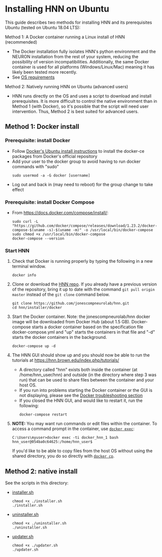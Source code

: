 # Installing HNN on Ubuntu

This guide describes two methods for installing HNN and its prerequisites Ubuntu (tested on Ubuntu 18.04 LTS):

Method 1: A Docker container running a Linux install of HNN (recommended)
   - The Docker installation fully isolates HNN's python environment and the NEURON installation from the rest of your system, reducing the possibility of version incompatibilities. Additionally, the same Docker container is used for all platforms (Windows/Linux/Mac) meaning it has likely been tested more recently.
   - See [OS requirements](https://docs.docker.com/install/linux/docker-ce/ubuntu/#os-requirements)

Method 2: Natively running HNN on Ubuntu (advanced users)
   - HNN runs directly on the OS and uses a script to download and install prerequisites. It is more difficult to control the native environment than in Method 1 (with Docker), so it's possible that the script will need user intervention. Thus, Method 2 is best suited for advanced users.

## Method 1: Docker install

### Prerequisite: install Docker
* Follow [Docker's Ubuntu install instructions](https://docs.docker.com/install/linux/docker-ce/ubuntu/) to install the docker-ce packages from Docker's official repository
* Add your user to the docker group to avoid having to run docker commands with "sudo"
    ```
    sudo usermod -a -G docker [username]
    ```
* Log out and back in (may need to reboot) for the group change to take effect

### Prerequisite: install Docker Compose
* From https://docs.docker.com/compose/install/:
    ```
    sudo curl -L "https://github.com/docker/compose/releases/download/1.23.2/docker-compose-$(uname -s)-$(uname -m)" -o /usr/local/bin/docker-compose
    sudo chmod +x /usr/local/bin/docker-compose
    docker-compose --version
    ```

### Start HNN
1. Check that Docker is running properly by typing the following in a new terminal window.
    ```
    docker info
    ```
2. Clone or download the [HNN repo](https://github.com/jonescompneurolab/hnn). If you already have a previous version of the repository, bring it up to date with the command `git pull origin master` instead of the `git clone` command below.
    ```
    git clone https://github.com/jonescompneurolab/hnn.git
    cd hnn/installer/docker
    ```
3. Start the Docker container. Note: the jonescompneurolab/hnn docker image will be downloaded from Docker Hub (about 1.5 GB). Docker-compose starts a docker container based on the specification file docker-compose.yml and "up" starts the containers in that file and "-d" starts the docker containers in the background.
    ```
    docker-compose up -d
    ```    
4. The HNN GUI should show up and you should now be able to run the tutorials at https://hnn.brown.edu/index.php/tutorials/
   * A directory called "hnn" exists both inside the container (at /home/hnn_user/hnn) and outside (in the directory where step 3 was run) that can be used to share files between the container and your host OS.
   * If you run into problems starting the Docker container or the GUI is not displaying, please see the [Docker troubleshooting section](../docker/README.md#Troubleshooting)
   * If you closed the HNN GUI, and would like to restart it, run the following:
      ```
      docker-compose restart
      ```
5. **NOTE:** You may want run commands or edit files within the container. To access a command prompt in the container, use [`docker exec`](https://docs.docker.com/engine/reference/commandline/exec/):
    ```
    C:\Users\myuser>docker exec -ti docker_hnn_1 bash
    hnn_user@054ba0c64625:/home/hnn_user$
    ```

    If you'd like to be able to copy files from the host OS without using the shared directory, you do so directly with [`docker cp`](https://docs.docker.com/engine/reference/commandline/cp/).

## Method 2: native install
See the scripts in this directory:
* [installer.sh](installer.sh)
  ```
  chmod +x ./installer.sh
  ./installer.sh
  ```
* [uninstaller.sh](uninstaller.sh)
  ```
  chmod +x ./uninstaller.sh
  ./uninstaller.sh
  ```
* [updater.sh](updater.sh)
  ```
  chmod +x ./updater.sh
  ./updater.sh
  ```